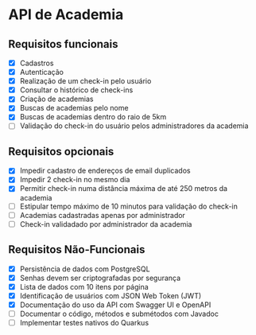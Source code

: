 # API de Academia

## Requisitos funcionais

- [x] Cadastros
- [x] Autenticação
- [x] Realização de um check-in pelo usuário
- [x] Consultar o histórico de check-ins
- [x] Criação de academias
- [x] Buscas de academias pelo nome
- [x] Buscas de academias dentro do raio de 5km
- [ ] Validação do check-in do usuário pelos administradores da academia

## Requisitos opcionais

- [x] Impedir cadastro de endereços de email duplicados
- [x] Impedir 2 check-in no mesmo dia
- [x] Permitir check-in numa distância máxima de até 250 metros da academia
- [ ] Estipular tempo máximo de 10 minutos para validação do check-in
- [ ] Academias cadastradas apenas por administrador
- [ ] Check-in validadado por administrador da academia

## Requisitos Não-Funcionais

- [x] Persistência de dados com PostgreSQL
- [x] Senhas devem ser criptografadas por segurança
- [x] Lista de dados com 10 itens por página
- [x] Identificação de usuários com JSON Web Token (JWT)
- [x] Documentação do uso da API com Swagger UI e OpenAPI
- [ ] Documentar o código, métodos e submétodos com Javadoc
- [ ] Implementar testes nativos do Quarkus